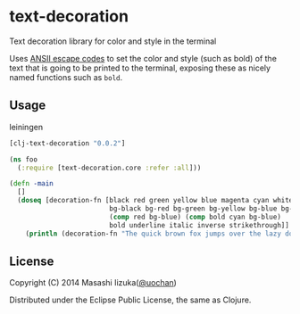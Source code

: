 # text-decoration

Text decoration library for color and style in the terminal

Uses [ANSII escape codes](https://en.wikipedia.org/wiki/ANSI_escape_code#SGR_parameters) to set the color and style (such as bold) of the text
that is going to be printed to the terminal, exposing these as nicely named functions such as `bold`.
## Usage

leiningen
```clojure
[clj-text-decoration "0.0.2"]
```

```clojure
(ns foo
  (:require [text-decoration.core :refer :all]))

(defn -main
  []
  (doseq [decoration-fn [black red green yellow blue magenta cyan white
                         bg-black bg-red bg-green bg-yellow bg-blue bg-magenta bg-cyan bg-white
                         (comp red bg-blue) (comp bold cyan bg-blue)
                         bold underline italic inverse strikethrough]]
    (println (decoration-fn "The quick brown fox jumps over the lazy dog."))))
```

## License

Copyright (C) 2014 Masashi Iizuka([@uochan](http://twitter.com/uochan/))

Distributed under the Eclipse Public License, the same as Clojure.
